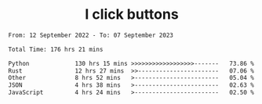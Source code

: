 <h1 align="center">
I click buttons
</h1>

<!--START_SECTION:waka-->

```txt
From: 12 September 2022 - To: 07 September 2023

Total Time: 176 hrs 21 mins

Python             130 hrs 15 mins >>>>>>>>>>>>>>>>>>-------   73.86 %
Rust               12 hrs 27 mins  >>-----------------------   07.06 %
Other              8 hrs 52 mins   >------------------------   05.04 %
JSON               4 hrs 38 mins   >------------------------   02.63 %
JavaScript         4 hrs 24 mins   >------------------------   02.50 %
```

<!--END_SECTION:waka-->
